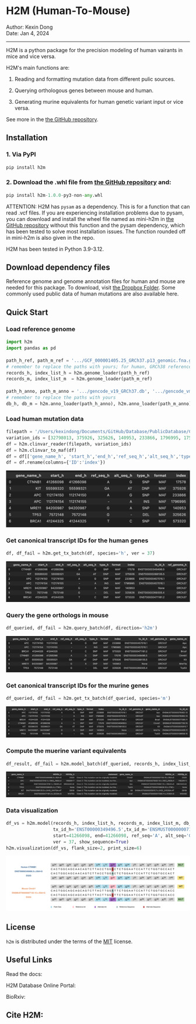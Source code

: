 # H2M (Human-To-Mouse) 
Author: Kexin Dong  
Date: Jan 4, 2024  

-----

H2M is a python package for the precision modeling of human vairants in mice and vice versa.    

H2M's main functions are:  

1. Reading and formatting mutation data from different pulic sources.  

2. Querying orthologous genes between mouse and human.  

3. Generating murine equivalents for human genetic variant input or vice versa. 

See more in the [the GitHub repository](https://github.com/kexindon/h2m-public.git). 

## Installation  

### 1. Via PyPI  


```python
pip install h2m
```

### 2. Download the **.whl** file from [the GitHub repository](https://github.com/kexindon/h2m-public.git) and:  


```python
pip install h2m-1.0.0-py3-non-any.whl  
```

ATTENTION: H2M has `pysam` as a dependency. This is for a function that can read .vcf files. If you are experiencing installation problems due to pysam, you can download and install the wheel file named as mini-h2m in [the GitHub repository](https://github.com/kexindon/h2m-public.git) without this function and the pysam dependency, which has been tested to solve most installation issues. The function rounded off in mini-h2m is also given in the repo. 

H2M has been tested in Python 3.9-3.12.  

## Download dependency files  

Reference genome and genome annotation files for human and mouse are needed for this package. To download, visit [the Dropbox Folder](https://www.dropbox.com/scl/fo/1wtrnc9w6s9gemweuw2fv/h?rlkey=hli1z6tv096cjwit5oi6bwggg&dl=0). Some commonly used public data of human mutations are also available here.  

## Quick Start     

### Load reference genome  


```python
import h2m
import pandas as pd

path_h_ref, path_m_ref = '.../GCF_000001405.25_GRCh37.p13_genomic.fna.gz', '.../GCF_000001635.27_GRCm39_genomic.fna.gz'
# remember to replace the paths with yours; for human, GRCh38 reference genome assembly is also provided  
records_h, index_list_h = h2m.genome_loader(path_h_ref)
records_m, index_list_m  = h2m.genome_loader(path_m_ref)

path_h_anno, path_m_anno = '.../gencode_v19_GRCh37.db', '.../gencode_vm33_GRCm39.db'
# remember to replace the paths with yours
db_h, db_m = h2m.anno_loader(path_h_anno), h2m.anno_loader(path_m_anno)
```

### Load human mutation data  


```python
filepath = '/Users/kexindong/Documents/GitHub/Database/PublicDatabase/ClinVar/GRCh37_clinvar_20240206.vcf.gz'
variation_ids = [32798013, 375926, 325626, 140953, 233866, 1796995, 17578, 573320]
df = h2m.clinvar_reader(filepath, variation_ids)
df = h2m.clinvar_to_maf(df)
df = df[['gene_name_h',	'start_h','end_h','ref_seq_h','alt_seq_h','type_h','format','ID']]
df = df.rename(columns={'ID':'index'})
```
![png](readme_files/1.png) 

### Get canonical transcript IDs for the human genes  


```python
df, df_fail = h2m.get_tx_batch(df, species='h', ver = 37)
```
![png](readme_files/2.png)

### Query the gene orthologs in mouse  


```python
df_queried, df_fail = h2m.query_batch(df, direction='h2m')
```
![png](readme_files/3.png)

### Get canonical transcript IDs for the murine genes  


```python
df_queried, df_fail = h2m.get_tx_batch(df_queried, species='m')
```
![png](readme_files/4.png)

### Compute the muerine variant equivalents  


```python
df_result, df_fail = h2m.model_batch(df_queried, records_h, index_list_h, records_m, index_list_m, db_h, db_m, 37)
```

![png](readme_files/5.png)

### Data visualization    


```python
df_vs = h2m.model(records_h, index_list_h, records_m, index_list_m, db_h, db_m, 
                  tx_id_h='ENST00000349496.5',tx_id_m='ENSMUST00000007130.15',
                  start=41266098, end=41266098, ref_seq='A', alt_seq='G', ty_h = 'SNP',
                  ver = 37, show_sequence=True)
h2m.visualization(df_vs, flank_size=2, print_size=6)
```
![png](readme_files/ctnnb1.png)

## License

`h2m` is distributed under the terms of the [MIT](https://spdx.org/licenses/MIT.html) license.

## Useful Links 

Read the docs:  

H2M Database Online Portal:  

BioRxiv: 

## Cite H2M:  
